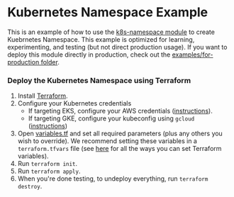 # Kubernetes Namespace Example

This is an example of how to use the [k8s-namespace module](/modules/services/k8s-namespace) to create Kuebrnetes
Namespace.
This example is optimized for learning, experimenting, and testing (but not direct production usage). If you want
to deploy this module directly in production, check out the [examples/for-production folder](/examples/for-production).


### Deploy the Kubernetes Namespace using Terraform

1. Install [Terraform](https://www.terraform.io/).
1. Configure your Kubernetes credentials
    - If targeting EKS, configure your AWS credentials
      ([instructions](https://blog.gruntwork.io/a-comprehensive-guide-to-authenticating-to-aws-on-the-command-line-63656a686799)).
    - If targeting GKE, configure your kubeconfig using `gcloud`
      ([instructions](https://cloud.google.com/kubernetes-engine/docs/how-to/cluster-access-for-kubectl))
1. Open [variables.tf](variables.tf) and set all required parameters (plus any others you wish to override).
   We recommend setting these variables in a `terraform.tfvars` file (see
   [here](https://www.terraform.io/docs/configuration/variables.html#assigning-values-to-root-module-variables) for
   all the ways you can set Terraform variables).
1. Run `terraform init`.
1. Run `terraform apply`.
1. When you're done testing, to undeploy everything, run `terraform destroy`.
